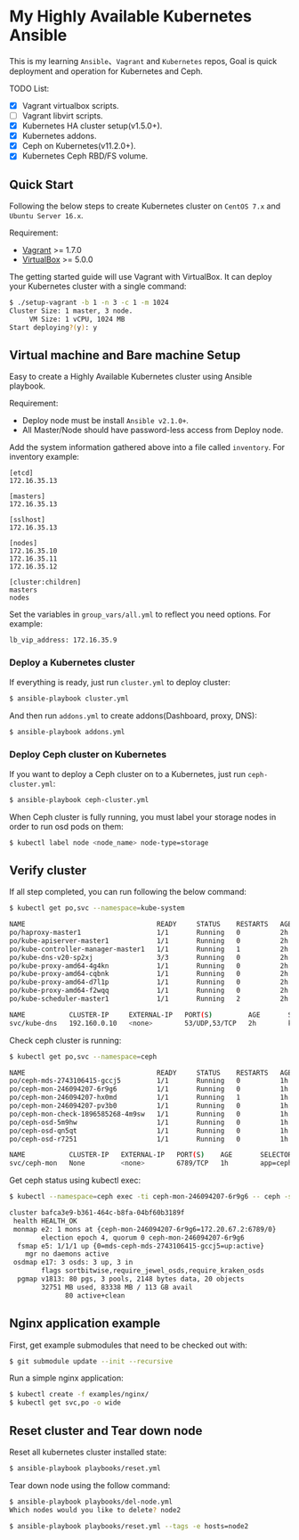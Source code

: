# My Highly Available Kubernetes Ansible
This is my learning `Ansible`、`Vagrant` and `Kubernetes` repos, Goal is quick deployment and operation for Kubernetes and Ceph.

TODO List:
- [x] Vagrant virtualbox scripts.
- [ ] Vagrant libvirt scripts.
- [x] Kubernetes HA cluster setup(v1.5.0+).
- [x] Kubernetes addons.
- [x] Ceph on Kubernetes(v11.2.0+).
- [x] Kubernetes Ceph RBD/FS volume.

## Quick Start
Following the below steps to create Kubernetes cluster on `CentOS 7.x` and `Ubuntu Server 16.x`.

Requirement:
* [Vagrant](https://www.vagrantup.com/downloads.html) >= 1.7.0
* [VirtualBox](https://www.virtualbox.org/wiki/Downloads) >= 5.0.0

The getting started guide will use Vagrant with VirtualBox. It can deploy your Kubernetes cluster with a single command:
```sh
$ ./setup-vagrant -b 1 -n 3 -c 1 -m 1024
Cluster Size: 1 master, 3 node.
     VM Size: 1 vCPU, 1024 MB
Start deploying?(y): y
```

## Virtual machine and Bare machine Setup
Easy to create a Highly Available Kubernetes cluster using Ansible playbook.  

Requirement:
* Deploy node must be install `Ansible v2.1.0+`.
* All Master/Node should have password-less access from Deploy node.

Add the system information gathered above into a file called `inventory`. For inventory example:
```
[etcd]
172.16.35.13

[masters]
172.16.35.13

[sslhost]
172.16.35.13

[nodes]
172.16.35.10
172.16.35.11
172.16.35.12

[cluster:children]
masters
nodes
```

Set the variables in `group_vars/all.yml` to reflect you need options. For example:
```
lb_vip_address: 172.16.35.9
```

### Deploy a Kubernetes cluster
If everything is ready, just run `cluster.yml` to deploy cluster:
```sh
$ ansible-playbook cluster.yml
```

And then run `addons.yml` to create addons(Dashboard, proxy, DNS):
```sh
$ ansible-playbook addons.yml
```

### Deploy Ceph cluster on Kubernetes
If you want to deploy a Ceph cluster on to a Kubernetes, just run `ceph-cluster.yml`:
```sh
$ ansible-playbook ceph-cluster.yml
```

When Ceph cluster is fully running, you must label your storage nodes in order to run osd pods on them:
```sh
$ kubectl label node <node_name> node-type=storage
```

## Verify cluster
If all step completed, you can run following the below command:
```sh
$ kubectl get po,svc --namespace=kube-system

NAME                                 READY     STATUS    RESTARTS   AGE       IP             NODE
po/haproxy-master1                   1/1       Running   0          2h        172.16.35.13   master1
po/kube-apiserver-master1            1/1       Running   0          2h        172.16.35.13   master1
po/kube-controller-manager-master1   1/1       Running   1          2h        172.16.35.13   master1
po/kube-dns-v20-sp2xj                3/3       Running   0          2h        172.20.3.2     node3
po/kube-proxy-amd64-4g4kn            1/1       Running   0          2h        172.16.35.12   node3
po/kube-proxy-amd64-cqbnk            1/1       Running   0          2h        172.16.35.11   node2
po/kube-proxy-amd64-d7l1p            1/1       Running   0          2h        172.16.35.10   node1
po/kube-proxy-amd64-f2wqq            1/1       Running   0          2h        172.16.35.13   master1
po/kube-scheduler-master1            1/1       Running   2          2h        172.16.35.13   master1

NAME           CLUSTER-IP     EXTERNAL-IP   PORT(S)         AGE       SELECTOR
svc/kube-dns   192.160.0.10   <none>        53/UDP,53/TCP   2h        k8s-app=kube-dns
```

Check ceph cluster is running:
```sh
$ kubectl get po,svc --namespace=ceph

NAME                                 READY     STATUS    RESTARTS   AGE       IP            NODE
po/ceph-mds-2743106415-gccj5         1/1       Running   0          1h        172.20.67.4   node1
po/ceph-mon-246094207-6r9g6          1/1       Running   0          1h        172.20.67.2   node1
po/ceph-mon-246094207-hx0md          1/1       Running   1          1h        172.20.77.3   node2
po/ceph-mon-246094207-pv3b0          1/1       Running   0          1h        172.20.3.3    node3
po/ceph-mon-check-1896585268-4m9sw   1/1       Running   0          1h        172.20.77.2   node2
po/ceph-osd-5m9hw                    1/1       Running   0          1h        172.20.3.4    node3
po/ceph-osd-qn5qt                    1/1       Running   0          1h        172.20.77.4   node2
po/ceph-osd-r7251                    1/1       Running   0          1h        172.20.67.3   node1

NAME           CLUSTER-IP   EXTERNAL-IP   PORT(S)    AGE       SELECTOR
svc/ceph-mon   None         <none>        6789/TCP   1h        app=ceph,daemon=mon
```

Get ceph status using kubectl exec:
```sh
$ kubectl --namespace=ceph exec -ti ceph-mon-246094207-6r9g6 -- ceph -s

cluster bafca3e9-b361-464c-b8fa-04bf60b3189f
 health HEALTH_OK
 monmap e2: 1 mons at {ceph-mon-246094207-6r9g6=172.20.67.2:6789/0}
        election epoch 4, quorum 0 ceph-mon-246094207-6r9g6
  fsmap e5: 1/1/1 up {0=mds-ceph-mds-2743106415-gccj5=up:active}
    mgr no daemons active
 osdmap e17: 3 osds: 3 up, 3 in
        flags sortbitwise,require_jewel_osds,require_kraken_osds
  pgmap v1813: 80 pgs, 3 pools, 2148 bytes data, 20 objects
        32751 MB used, 83338 MB / 113 GB avail
              80 active+clean
```

## Nginx application example
First, get example submodules that need to be checked out with:
```sh
$ git submodule update --init --recursive
```

Run a simple nginx application:
```sh
$ kubectl create -f examples/nginx/
$ kubectl get svc,po -o wide
```

## Reset cluster and Tear down node
Reset all kubernetes cluster installed state:
```sh
$ ansible-playbook playbooks/reset.yml
```

Tear down node using the follow command:
```sh
$ ansible-playbook playbooks/del-node.yml
Which nodes would you like to delete? node2

$ ansible-playbook playbooks/reset.yml --tags -e hosts=node2
```
